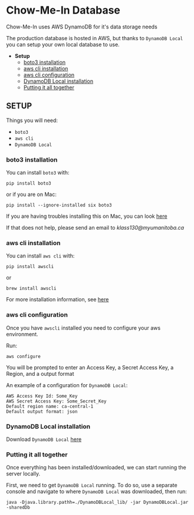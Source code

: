 # **Chow-Me-In Database**

Chow-Me-In uses AWS DynamoDB for it's data storage needs

The production database is hosted in AWS, but thanks to `DynamoDB Local` you can setup your own local database to use.

* **Setup**
    * [boto3 installation](#boto3-installation)
    * [aws cli installation](#aws-cli-installation)
    * [aws cli configuration](#aws-cli-configuration)
    * [DynamoDB Local installation](#dynamodb-local-installation)
    * [Putting it all together](#putting-it-all-together)

## **SETUP**

Things you will need:
* `boto3`
* `aws cli`
* `DynamoDB Local`

### **boto3 installation**

You can install `boto3` with:

```
pip install boto3
```

or if you are on Mac:

```
pip install --ignore-installed six boto3
```

If you are having troubles installing this on Mac, you can look [here]((https://github.com/boto/boto3/issues/296))

If that does not help, please send an email to _klass130@myumanitoba.ca_

### **aws cli installation**

You can install `aws cli` with:

```
pip install awscli
```

or 

```
brew install awscli
```

For more installation information, see [here](https://docs.aws.amazon.com/cli/latest/userguide/installing.html)

### **aws cli configuration**

Once you have `awscli` installed you need to configure your aws environment.

Run:

```
aws configure
```

You will be prompted to enter an Access Key, a Secret Access Key, a Region, and a output format

An example of a configuration for `DynamoDB Local`:

```
AWS Access Key Id: Some_Key
AWS Secret Access Key: Some_Secret_Key
Default region name: ca-central-1
Default output format: json
```

### **DynamoDB Local installation**

Download `DynamoDB Local` [here](https://docs.aws.amazon.com/amazondynamodb/latest/developerguide/DynamoDBLocal.html#DynamoDBLocal.DownloadingAndRunning)

### **Putting it all together**

Once everything has been installed/downloaded, we can start running the server locally.

First, we need to get `DynamoDB Local` running.
To do so, use a separate console and navigate to where `DynamoDB Local` was downloaded, then run:

```
java -Djava.library.pathh=./DynamoDBLocal_lib/ -jar DynamoDBLocal.jar -sharedDb
```